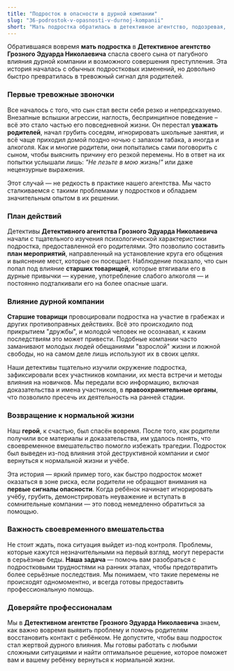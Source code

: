 ```yaml
---
title: "Подросток в опасности в дурной компании"
slug: "36-podrostok-v-opasnosti-v-durnoj-kompanii"
short: "Мать подростка обратилась в детективное агентство, подозревая, что сын попал в дурную компанию. Наши детективы провели расследование и выяснили, что подростка втягивают в преступную деятельность. Вовремя вмешавшись, удалось спасти подростка от серьёзных последствий..."
---
```


Обратившаяся вовремя **мать подростка** в **Детективное агентство Грозного Эдуарда Николаевича** спасла своего сына от пагубного влияния дурной компании и возможного совершения преступления. Эта история началась с обычных подростковых изменений, но довольно быстро превратилась в тревожный сигнал для родителей.

### Первые тревожные звоночки

Все началось с того, что сын стал вести себя резко и непредсказуемо. Внезапные вспышки агрессии, наглость, беспринципное поведение – всё это стало частью его повседневной жизни. Он перестал **уважать родителей**, начал грубить соседям, игнорировать школьные занятия, и всё чаще приходил домой поздно ночью с запахом табака, а иногда и алкоголя. Как и многие родители, они попытались сами поговорить с сыном, чтобы выяснить причину его резкой перемены. Но в ответ на их попытки услышали лишь: *"Не лезьте в мою жизнь!"* или даже нецензурные выражения.

Этот случай — не редкость в практике нашего агентства. Мы часто сталкиваемся с такими проблемами у подростков и обладаем значительным опытом в их решении.

### План действий

Детективы **Детективного агентства Грозного Эдуарда Николаевича** начали с тщательного изучения психологической характеристики подростка, предоставленной его родителями. Это позволило составить **план мероприятий**, направленный на установление круга его общения и выяснение мест, которые он посещает. Наблюдение показало, что сын попал под влияние **старших товарищей**, которые втягивали его в дурные привычки — курение, употребление слабого алкоголя — и постоянно подталкивали его на более опасные шаги.

### Влияние дурной компании

**Старшие товарищи** провоцировали подростка на участие в грабежах и других противоправных действиях. Всё это происходило под прикрытием "дружбы", и молодой человек не осознавал, к каким последствиям это может привести. Подобные компании часто заманивают молодых людей обещаниями "взрослой" жизни и ложной свободы, но на самом деле лишь используют их в своих целях.

Наши детективы тщательно изучили окружение подростка, зафиксировали всех участников компании, их места встречи и методы влияния на новичков. Мы передали всю информацию, включая доказательства и имена участников, в **правоохранительные органы**, что позволило пресечь их деятельность на ранней стадии.

### Возвращение к нормальной жизни

Наш **герой**, к счастью, был спасён вовремя. После того, как родители получили все материалы и доказательства, им удалось понять, что своевременное вмешательство помогло избежать трагедии. Подросток был выведен из-под влияния этой деструктивной компании и смог вернуться к нормальной жизни и учёбе.

Эта история — яркий пример того, как быстро подросток может оказаться в зоне риска, если родители не обращают внимания на **первые сигналы опасности**. Когда ребёнок начинает игнорировать учёбу, грубить, демонстрировать неуважение и вступать в сомнительные компании — это повод немедленно обратиться за помощью.

### Важность своевременного вмешательства

Не стоит ждать, пока ситуация выйдет из-под контроля. Проблемы, которые кажутся незначительными на первый взгляд, могут перерасти в серьёзные беды. **Наша задача** — помочь вам разобраться с подростковыми трудностями на ранних этапах, чтобы предотвратить более серьёзные последствия. Мы понимаем, что такие перемены не происходят одномоментно, и всегда готовы предоставить профессиональную помощь.

### Доверяйте профессионалам

Мы в **Детективном агентстве Грозного Эдуарда Николаевича** знаем, как важно вовремя выявить проблему и помочь родителям восстановить контакт с ребёнком. Не допустите, чтобы ваш подросток стал жертвой дурного влияния. Мы готовы работать с любыми сложными ситуациями и найти оптимальное решение, которое поможет вам и вашему ребёнку вернуться к нормальной жизни.
